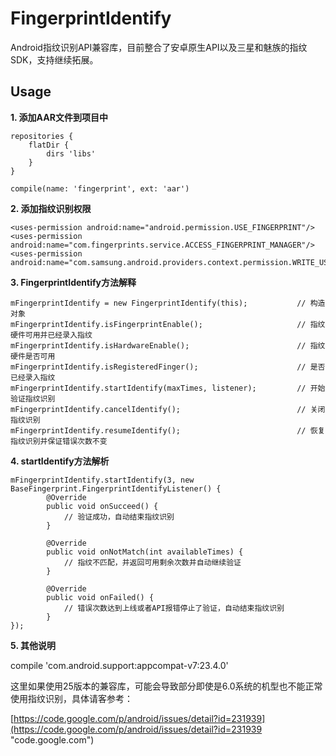 # FingerprintIdentify

Android指纹识别API兼容库，目前整合了安卓原生API以及三星和魅族的指纹SDK，支持继续拓展。

Usage
-----

**1. 添加AAR文件到项目中**

    repositories {
    	flatDir {
        	dirs 'libs'
    	}
	}

	compile(name: 'fingerprint', ext: 'aar')

**2. 添加指纹识别权限**

    <uses-permission android:name="android.permission.USE_FINGERPRINT"/>
    <uses-permission android:name="com.fingerprints.service.ACCESS_FINGERPRINT_MANAGER"/>
    <uses-permission android:name="com.samsung.android.providers.context.permission.WRITE_USE_APP_FEATURE_SURVEY"/>

**3. FingerprintIdentify方法解释**

    mFingerprintIdentify = new FingerprintIdentify(this);			// 构造对象
	mFingerprintIdentify.isFingerprintEnable();						// 指纹硬件可用并已经录入指纹
	mFingerprintIdentify.isHardwareEnable();						// 指纹硬件是否可用
	mFingerprintIdentify.isRegisteredFinger();						// 是否已经录入指纹
	mFingerprintIdentify.startIdentify(maxTimes, listener);			// 开始验证指纹识别
	mFingerprintIdentify.cancelIdentify();							// 关闭指纹识别
	mFingerprintIdentify.resumeIdentify();							// 恢复指纹识别并保证错误次数不变

**4. startIdentify方法解析**

    mFingerprintIdentify.startIdentify(3, new BaseFingerprint.FingerprintIdentifyListener() {
            @Override
            public void onSucceed() {
                // 验证成功，自动结束指纹识别
            }

            @Override
            public void onNotMatch(int availableTimes) {
                // 指纹不匹配，并返回可用剩余次数并自动继续验证
            }

            @Override
            public void onFailed() {
                // 错误次数达到上线或者API报错停止了验证，自动结束指纹识别
            }
    });

**5. 其他说明**

compile 'com.android.support:appcompat-v7:23.4.0'

这里如果使用25版本的兼容库，可能会导致部分即使是6.0系统的机型也不能正常使用指纹识别，具体请客参考：

[https://code.google.com/p/android/issues/detail?id=231939](https://code.google.com/p/android/issues/detail?id=231939 "code.google.com")